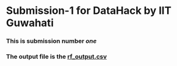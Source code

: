 # Submission-1 for DataHack by IIT Guwahati 
### This is submission number *one*
### The output file is the [rf_output.csv](rf_output.csv)
